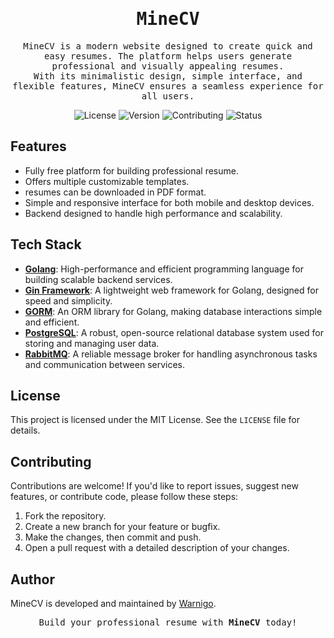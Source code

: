 <div align="center">
    <h1><samp>MineCV</samp></h1>
    <p>
        <samp>
        MineCV is a modern website designed to create quick and easy resumes. The platform helps users generate professional and visually appealing resumes.<br/>
        With its minimalistic design, simple interface, and flexible features, MineCV ensures a seamless experience for all users.<br/>
        </samp>
    </p>
    <p>
        <img src="https://img.shields.io/badge/license-MIT-00ADD8" alt="License">
        <img src="https://img.shields.io/badge/version-1.0-00ADD8" alt="Version">
        <img src="https://img.shields.io/badge/contributing-welcome-00ADD8" alt="Contributing">
        <img src="https://img.shields.io/badge/status-active-00ADD8" alt="Status">
    </p>
</div>

## Features
- Fully free platform for building professional resume.
- Offers multiple customizable templates.
- resumes can be downloaded in PDF format.
- Simple and responsive interface for both mobile and desktop devices.
- Backend designed to handle high performance and scalability.

## Tech Stack
- [**Golang**](https://go.dev): High-performance and efficient programming language for building scalable backend services.
- [**Gin Framework**](https://gin-gonic.com): A lightweight web framework for Golang, designed for speed and simplicity.
- [**GORM**](https://gorm.io): An ORM library for Golang, making database interactions simple and efficient.
- [**PostgreSQL**](https://www.postgresql.org): A robust, open-source relational database system used for storing and managing user data.
- [**RabbitMQ**](https://www.rabbitmq.com): A reliable message broker for handling asynchronous tasks and communication between services.

## License
This project is licensed under the MIT License. See the `LICENSE` file for details.

## Contributing
Contributions are welcome! If you'd like to report issues, suggest new features, or contribute code, please follow these steps:
1. Fork the repository.
2. Create a new branch for your feature or bugfix.
3. Make the changes, then commit and push.
4. Open a pull request with a detailed description of your changes.

## Author
MineCV is developed and maintained by [Warnigo](https://www.warnigo.uz).

<div align="center">
    <samp>Build your professional resume with <b>MineCV</b> today!</samp>
</div>
